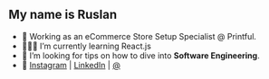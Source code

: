 
## My name is Ruslan

- 🔭  Working as an eCommerce Store Setup Specialist @ Printful.
- 👷🏼‍♂️  I’m currently learning React.js
- 🤔  I’m looking for tips on how to dive into **Software Engineering**.
- 📱  [Instagram](https://www.instagram.com/ruslanzubenko/) | [LinkedIn](https://www.linkedin.com/in/zubenkoruslan/) | [@](zubenkoruslan@gmail.com)
